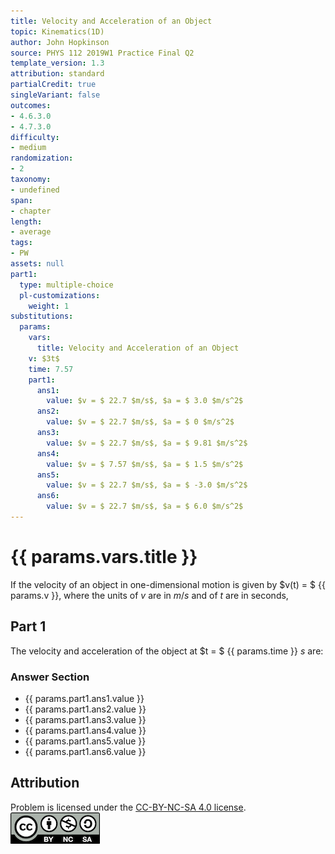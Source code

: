 ```yaml
---
title: Velocity and Acceleration of an Object
topic: Kinematics(1D)
author: John Hopkinson
source: PHYS 112 2019W1 Practice Final Q2
template_version: 1.3
attribution: standard
partialCredit: true
singleVariant: false
outcomes:
- 4.6.3.0
- 4.7.3.0
difficulty:
- medium
randomization:
- 2
taxonomy:
- undefined
span:
- chapter
length:
- average
tags:
- PW
assets: null
part1:
  type: multiple-choice
  pl-customizations:
    weight: 1
substitutions:
  params:
    vars:
      title: Velocity and Acceleration of an Object
    v: $3t$
    time: 7.57
    part1:
      ans1:
        value: $v = $ 22.7 $m/s$, $a = $ 3.0 $m/s^2$
      ans2:
        value: $v = $ 22.7 $m/s$, $a = $ 0 $m/s^2$
      ans3:
        value: $v = $ 22.7 $m/s$, $a = $ 9.81 $m/s^2$
      ans4:
        value: $v = $ 7.57 $m/s$, $a = $ 1.5 $m/s^2$
      ans5:
        value: $v = $ 22.7 $m/s$, $a = $ -3.0 $m/s^2$
      ans6:
        value: $v = $ 22.7 $m/s$, $a = $ 6.0 $m/s^2$
---
```

# {{ params.vars.title }}
If the velocity of an object in one-dimensional motion is given by $v(t) = $ {{ params.v }}, where the units of $v$ are in $m/s$ and of $t$ are in seconds,

## Part 1

The velocity and acceleration of the object at $t = $ {{ params.time }} $s$ are:

### Answer Section

- {{ params.part1.ans1.value }}
- {{ params.part1.ans2.value }}
- {{ params.part1.ans3.value }}
- {{ params.part1.ans4.value }}
- {{ params.part1.ans5.value }}
- {{ params.part1.ans6.value }}

## Attribution

Problem is licensed under the [CC-BY-NC-SA 4.0 license](https://creativecommons.org/licenses/by-nc-sa/4.0/).<br> ![The Creative Commons 4.0 license requiring attribution-BY, non-commercial-NC, and share-alike-SA license.](https://raw.githubusercontent.com/firasm/bits/master/by-nc-sa.png)